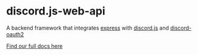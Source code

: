 # discord.js-web-api
A backend framework that integrates [express](https://expressjs.com/) with [discord.js](https://discord.js.org/#/) and [discord-oauth2](https://www.npmjs.com/package/discord-oauth2)

[Find our full docs here](https://open-source.singularcitrus.me/discord-js-web-api/)
